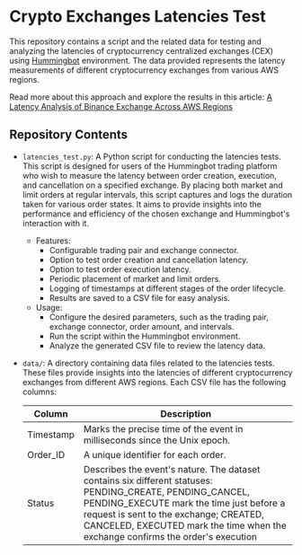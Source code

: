 # Crypto Exchanges Latencies Test
This repository contains a script and the related data for testing and analyzing the latencies of cryptocurrency centralized exchanges (CEX) using [Hummingbot](https://hummingbot.org/) environment. The data provided represents the latency measurements of different cryptocurrency exchanges from various AWS regions.

Read more about this approach and explore the results in this article:
[A Latency Analysis of Binance Exchange Across AWS Regions](https://viktoriatsybko.substack.com/p/an-analysis-of-binance-exchange-across)

## Repository Contents
- `latencies_test.py`: A Python script for conducting the latencies tests.
  This script is designed for users of the Hummingbot trading platform who wish to measure the latency between order creation, execution, and cancellation on a specified exchange. By placing both market and limit orders at regular intervals, this script captures and logs the duration taken for various order states. It aims to provide insights into the performance and efficiency of the chosen exchange and Hummingbot's interaction with it.
  - Features:
    - Configurable trading pair and exchange connector.
    - Option to test order creation and cancellation latency.
    - Option to test order execution latency.
    - Periodic placement of market and limit orders.
    - Logging of timestamps at different stages of the order lifecycle.
    - Results are saved to a CSV file for easy analysis.
  - Usage:
    - Configure the desired parameters, such as the trading pair, exchange connector, order amount, and intervals.
    - Run the script within the Hummingbot environment.
    - Analyze the generated CSV file to review the latency data.
- `data/`: A directory containing data files related to the latencies tests.
  These files provide insights into the latencies of different cryptocurrency exchanges from different AWS regions.
   Each CSV file has the following columns:

    | Column      | Description   |
    |-------------|---------------|
    | Timestamp   | Marks the precise time of the event in milliseconds since the Unix epoch. |
    | Order_ID    | A unique identifier for each order. |
    | Status      | Describes the event's nature. The dataset contains six different statuses: PENDING_CREATE, PENDING_CANCEL, PENDING_EXECUTE mark the time just before a request is sent to the exchange; CREATED, CANCELED, EXECUTED mark the time when the exchange confirms the order's execution |


